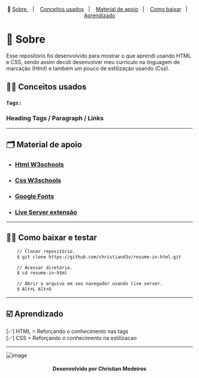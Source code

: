 <p align="center">🎉
  <a href="#-sobre"> Sobre </a>&nbsp;&nbsp;&nbsp;|&nbsp;&nbsp;&nbsp;
  <a href="#-conceitos-ensinados">Conceitos usados</a>&nbsp;&nbsp;&nbsp;|&nbsp;&nbsp;&nbsp;
  <a href="#-material-de-apoio">Material de apoio</a>&nbsp;&nbsp;&nbsp;|&nbsp;&nbsp;&nbsp;
  <a href="#-como-baixar">Como baixar</a>&nbsp;&nbsp;&nbsp;|&nbsp;&nbsp;&nbsp;
  <a href="#️-Aprendizado">Aprendizado</a>
</p>

# 🔖 Sobre

Esse repositório foi desenvolvido para mostrar o que aprendi usando HTML e CSS, sendo assim decidi desenvolver meu currículo na linguagem de marcação (Html) e também um pouco de estilização usando (Css).

## ✍🏻 Conceitos usados

### `Tags:`

### Heading Tags / Paragraph / Links

---

## 🗂 Material de apoio

- ### [Html W3schools](https://www.w3schools.com/html/)
- ### [Css W3schools](https://www.w3schools.com/css/default.asp)

- ### [Google Fonts](https://fonts.google.com/)
- ### [Live Server extensão](https://marketplace.visualstudio.com/items?itemName=ritwickdey.LiveServer)

---

## 👍🏻 Como baixar e testar

```bash
    // Clonar repositório.
    $ git clone https://github.com/christiand3v/resume-in-html.git

    // Acessar diretório.
    $ cd resume-in-html

    // Abrir o arquivo em seu navegador usando live server.
    $ Alt+L Alt+O
```

---

## ☑️ Aprendizado

[✅] HTML = Reforçando o conhecimento nas tags <br/>
[✅] CSS = Reforçando o conhecimento na estilizacao<br/>

---

![image](https://i.imgur.com/wMiJYJ6.png)

<h4 align="center"> Desenvolvido por Christian Medeiros</h4>
